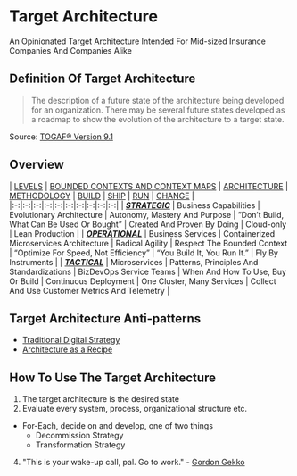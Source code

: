 # Target Architecture
An Opinionated Target Architecture Intended For Mid-sized Insurance Companies And Companies Alike

## Definition Of Target Architecture
> The description of a future state of the architecture being developed for an organization. There may be several future states developed as a roadmap to show the evolution of the architecture to a target state.

Source: [TOGAF® Version 9.1](http://pubs.opengroup.org/architecture/togaf9-doc/arch/chap03.html#tag_03_71)

## Overview
| [LEVELS](https://github.com/LarsBarkman/target-architecture/blob/master/levels.md)  | [BOUNDED CONTEXTS AND CONTEXT MAPS](https://github.com/LarsBarkman/target-architecture/blob/master/bounded-contexts-and-context-maps.md#bounded-contexts-and-context-maps)  | [ARCHITECTURE](https://github.com/LarsBarkman/target-architecture/blob/master/architecture.md)  | [METHODOLOGY](https://github.com/LarsBarkman/target-architecture/blob/master/methodology.md)  | [BUILD](https://github.com/LarsBarkman/target-architecture/blob/master/build.md)  | [SHIP](https://github.com/LarsBarkman/target-architecture/blob/master/ship.md)  | [RUN](https://github.com/LarsBarkman/target-architecture/blob/master/run.md)  | [CHANGE](https://github.com/LarsBarkman/target-architecture/blob/master/change.md)  |
|:-:|:-:|:-:|:-:|:-:|:-:|:-:|:-:|:-:|:-:|
| [***STRATEGIC***](https://github.com/LarsBarkman/target-architecture/blob/master/levels.md#strategic-level)  | Business Capabilities  | Evolutionary Architecture  | Autonomy, Mastery And Purpose  | ”Don’t Build, What Can Be Used Or Bought”  | Created And Proven By Doing  | Cloud-only  | Lean Production  |
| [***OPERATIONAL***](https://github.com/LarsBarkman/target-architecture/blob/master/levels.md#operational-level)  | Business Services  | Containerized Microservices Architecture  | Radical Agility  | Respect The Bounded Context  | “Optimize For Speed, Not Efficiency”  | “You Build It, You Run It.”  | Fly By Instruments  |
| [***TACTICAL***](https://github.com/LarsBarkman/target-architecture/blob/master/levels.md#tactical-level)  | Microservices  | Patterns, Principles And Standardizations  | BizDevOps Service Teams  | When And How To Use, Buy Or Build  | Continuous Deployment  | One Cluster, Many Services  | Collect And Use Customer Metrics And Telemetry  |

## Target Architecture Anti-patterns
* [Traditional Digital Strategy](https://www.thoughtworks.com/insights/blog/digital-strategy-dead)
* [Architecture as a Recipe](http://doveltech.com/innovation/the-beginning-of-the-end-for-enterprise-architecture-frameworks/)

## How To Use The Target Architecture
1. The target architecture is the desired state
2. Evaluate every system, process, organizational structure etc.
 * For-Each, decide on and develop, one of two things
   * Decommission Strategy
    * Transformation Strategy
4. "This is your wake-up call, pal. Go to work." - [Gordon Gekko](http://www.imdb.com/title/tt0094291/quotes)

